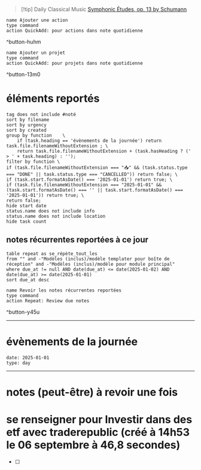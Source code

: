 



> [!tip] Daily Classical Music
> [Symphonic Études, op. 13 by Schumann](https://www.youtube.com/watch?v=CIWBd7-AP4Q)

```button
name Ajouter une action
type command
action QuickAdd: pour actions dans note quotidienne
```
^button-huhm
```button
name Ajouter un projet
type command
action QuickAdd: pour projets dans note quotidienne
```
^button-13m0
# éléments reportés
```tasks
tag does not include #noté 
sort by filename 
sort by urgency 
sort by created 
group by function    \
	if (task.heading == 'évènements de la journée') return task.file.filenameWithoutExtension ; \
    return task.file.filenameWithoutExtension + (task.hasHeading ? (' > ' + task.heading) : '');
filter by function \
if (task.file.filenameWithoutExtension === "📥" && (task.status.type === "DONE" || task.status.type === "CANCELLED")) return false; \
if (task.start.formatAsDate() === '2025-01-01') return true; \
if (task.file.filenameWithoutExtension === "2025-01-01" && (task.start.formatAsDate() === '' || task.start.formatAsDate() === '2025-01-01')) return true; \
return false;
hide start date
status.name does not include info
status.name does not include location
hide task count
```

## notes récurrentes reportées à ce jour
```dataview
table repeat as se_répète_tout_les
from "" and -"Modèles (inclus)/modèle templater pour boîte de réception" and -"Modèles (inclus)/modèle pour module principal"
where due_at != null AND date(due_at) <= date(2025-01-02) AND date(due_at) >= date(2025-01-01)
sort due_at desc
```

```button
name Revoir les notes récurrentes reportées
type command
action Repeat: Review due notes
```
^button-y45u
___
# évènements de la journée
```gEvent
date: 2025-01-01
type: day
```
___

# notes (peut-être) à revoir une fois

# se renseigner pour Investir dans des etf avec traderepublic (créé à 14h53 le 06 septembre à 46,8 secondes)
- [ ] 
